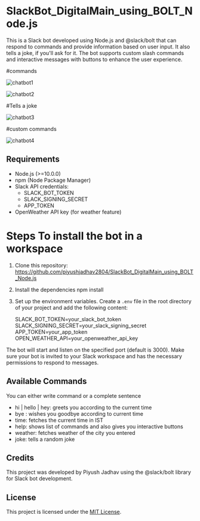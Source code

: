 # SlackBot_DigitalMain_using_BOLT_Node.js

This is a Slack bot developed using Node.js and @slack/bolt that can respond to commands and provide information based on user input. It also tells a joke, if you'll ask for it. The bot supports custom slash commands and interactive messages with buttons to enhance the user experience. 


#commands

![chatbot1](https://github.com/piyushjadhav2804/SlackBot_DigitalMain_using_BOLT_Node.js/assets/71430828/85d22136-368e-4b18-8ee1-cc190b0f7838)

![chatbot2](https://github.com/piyushjadhav2804/SlackBot_DigitalMain_using_BOLT_Node.js/assets/71430828/27549542-9289-4fb3-bb48-0da7d6b8e57a)

#Tells a joke

![chatbot3](https://github.com/piyushjadhav2804/SlackBot_DigitalMain_using_BOLT_Node.js/assets/71430828/c01ea40c-ab26-4bc0-bc8d-e1e809e7912a)

#custom commands

![chatbot4](https://github.com/piyushjadhav2804/SlackBot_DigitalMain_using_BOLT_Node.js/assets/71430828/9accf1d0-95ab-4ac6-8537-66958e1e4d75)


## Requirements

- Node.js (>=10.0.0)
- npm (Node Package Manager)
- Slack API credentials:
  - SLACK_BOT_TOKEN
  - SLACK_SIGNING_SECRET
  - APP_TOKEN
- OpenWeather API key (for weather feature)

# Steps To install the bot in a workspace

1. Clone this repository: https://github.com/piyushjadhav2804/SlackBot_DigitalMain_using_BOLT_Node.js
   
2. Install the dependencies
   npm install

3. Set up the environment variables.
   Create a `.env` file in the root directory of your project and add the following content:

   SLACK_BOT_TOKEN=your_slack_bot_token
   SLACK_SIGNING_SECRET=your_slack_signing_secret
   APP_TOKEN=your_app_token
   OPEN_WEATHER_API=your_openweather_api_key



The bot will start and listen on the specified port (default is 3000). Make sure your bot is invited to your Slack workspace and has the necessary permissions to respond to messages.

## Available Commands

You can either write command or a complete sentence
- hi | hello | hey: greets you according to the current time
- bye : wishes you goodbye according to current time
- time: fetches the current time in IST
- help: shows list of commands and also gives you interactive buttons
- weather: fetches weather of the city you entered
- joke: tells a random joke
  

## Credits

This project was developed by Piyush Jadhav using the @slack/bolt library for Slack bot development.

## License

This project is licensed under the [MIT License](LICENSE).
